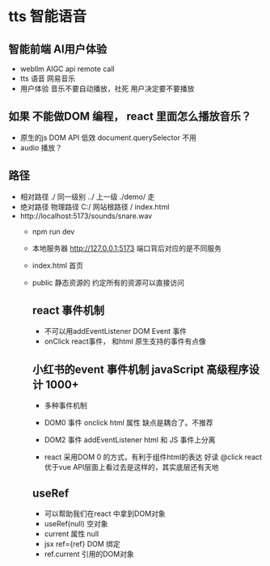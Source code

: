 # tts 智能语音

## 智能前端  AI用户体验 
- webllm 
  AIGC api remote call 
- tts 语音 
  网易音乐 
- 用户体验 
  音乐不要自动播放，社死
  用户决定要不要播放 

## 如果 不能做DOM 编程， react 里面怎么播放音乐？
- 原生的js DOM API 低效  document.querySelector 不用 
- audio 播放？ 

## 路径
- 相对路径 
  ./ 同一级别
  ../ 上一级
  ./demo/ 走
- 绝对路径
  物理路径 C:/
  网站根路径 /   index.html
- http://localhost:5173/sounds/snare.wav
  - npm run dev 
  - 本地服务器 http://127.0.0.1:5173
  端口背后对应的是不同服务
  - index.html 首页
  - public 静态资源的 
    约定所有的资源可以直接访问

    ## react 事件机制
    - 不可以用addEventListener DOM Event 事件
    - onClick react事件， 和html 原生支持的事件有点像

    ## 小红书的event 事件机制 javaScript 高级程序设计 1000+
    - 多种事件机制
    - DOM0 事件
    onclick html 属性 缺点是耦合了。不推荐
    - DOM2 事件
       addEventListener html 和 JS 事件上分离

    - react
     采用DOM 0 的方式，有利于组件html的表达 好读
     @click react 优于vue 
     API层面上看过去是这样的，其实底层还有天地

     ## useRef
     - 可以帮助我们在react 中拿到DOM对象
      - useRef(null) 空对象
      - current 属性 null 
      - jsx ref={ref} DOM 绑定
      - ref.current 引用的DOM对象
      